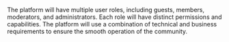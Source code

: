 The platform will have multiple user roles, including guests, members, moderators, and administrators. Each role will have distinct permissions and capabilities. The platform will use a combination of technical and business requirements to ensure the smooth operation of the community.